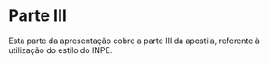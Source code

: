 # Parte III

Esta parte da apresentação cobre a parte III da apostila, referente à utilização do estilo do INPE.
